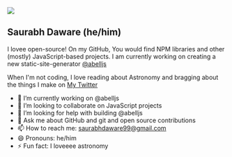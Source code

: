 <img src="https://res.cloudinary.com/saurabhdaware/image/upload/v1594271019/saurabh2019/projects/githubprofile.png"/>

## Saurabh Daware (he/him)

I lovee open-source! On my GitHub, You would find NPM libraries and other (mostly) JavaScript-based projects. I am currently working on creating a new static-site-generator [@abelljs](https://github.com/abelljs)

When I'm not coding, I love reading about Astronomy and bragging about the things I make on [My Twitter](https://twitter.com/saurabhcodes)

- 🔭 I’m currently working on @abelljs
- 👯 I’m looking to collaborate on JavaScript projects
- 🤔 I’m looking for help with building @abelljs
- 💬 Ask me about GitHub and git and open source contributions
- 📫 How to reach me: saurabhdaware99@gmail.com
- 😄 Pronouns: he/him
- ⚡ Fun fact: I loveeee astronomy
